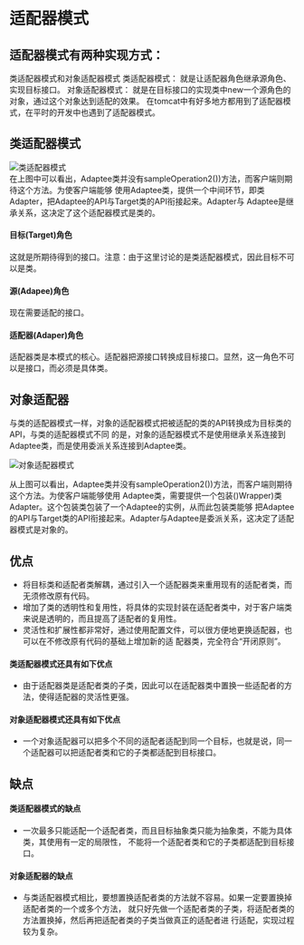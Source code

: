 # 适配器模式
## 适配器模式有两种实现方式：
类适配器模式和对象适配器模式
类适配器模式：
	就是让适配器角色继承源角色、实现目标接口。
对象适配器模式：
	就是在目标接口的实现类中new一个源角色的对象，通过这个对象达到适配的效果。
在tomcat中有好多地方都用到了适配器模式，在平时的开发中也遇到了适配器模式。
## 类适配器模式
![类适配器模式](https://github.com/lzh984294471/designPattern/raw/master/pics/classAdapter.png) <br>
在上图中可以看出，Adaptee类并没有sampleOperation2())方法，而客户端则期待这个方法。为使客户端能够
使用Adaptee类，提供一个中间环节，即类Adapter，把Adaptee的API与Target类的API衔接起来。Adapter与
Adaptee是继承关系，这决定了这个适配器模式是类的。
#### 目标(Target)角色
这就是所期待得到的接口。注意：由于这里讨论的是类适配器模式，因此目标不可以是类。
#### 源(Adapee)角色
现在需要适配的接口。
#### 适配器(Adaper)角色
适配器类是本模式的核心。适配器把源接口转换成目标接口。显然，这一角色不可以是接口，而必须是具体类。
## 对象适配器
与类的适配器模式一样，对象的适配器模式把被适配的类的API转换成为目标类的API，与类的适配器模式不同
的是，对象的适配器模式不是使用继承关系连接到Adaptee类，而是使用委派关系连接到Adaptee类。<br>

![对象适配器模式](https://github.com/lzh984294471/designPattern/raw/master/pics/objectAdapter.png) <br>

从上图可以看出，Adaptee类并没有sampleOperation2())方法，而客户端则期待这个方法。为使客户端能够使用
Adaptee类，需要提供一个包装()Wrapper)类Adapter。这个包装类包装了一个Adaptee的实例，从而此包装类能够
把Adaptee的API与Target类的API衔接起来。Adapter与Adaptee是委派关系，这决定了适配器模式是对象的。
## 优点
*	将目标类和适配者类解耦，通过引入一个适配器类来重用现有的适配者类，而无须修改原有代码。
*	增加了类的透明性和复用性，将具体的实现封装在适配者类中，对于客户端类来说是透明的，而且提高了适配者的复用性。
*	灵活性和扩展性都非常好，通过使用配置文件，可以很方便地更换适配器，也可以在不修改原有代码的基础上增加新的适
配器类，完全符合“开闭原则”。<br>

#### 类适配器模式还具有如下优点
*	由于适配器类是适配者类的子类，因此可以在适配器类中置换一些适配者的方法，使得适配器的灵活性更强。

#### 对象适配器模式还具有如下优点
*	一个对象适配器可以把多个不同的适配者适配到同一个目标，也就是说，同一个适配器可以把适配者类和它的子类都适配到目标接口。

## 缺点

#### 类适配器模式的缺点
*	一次最多只能适配一个适配者类，而且目标抽象类只能为抽象类，不能为具体类，其使用有一定的局限性，
不能将一个适配者类和它的子类都适配到目标接口。

#### 对象适配器的缺点
*	与类适配器模式相比，要想置换适配者类的方法就不容易。如果一定要置换掉适配者类的一个或多个方法，
就只好先做一个适配者类的子类，将适配者类的方法置换掉，然后再把适配者类的子类当做真正的适配者进
行适配，实现过程较为复杂。

